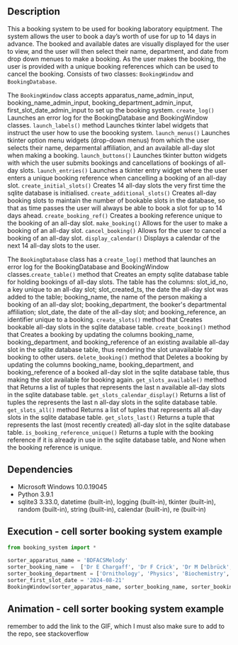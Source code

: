 ## Description 
This a booking system to be used for booking laboratory equiptment. The system allows the user to book a day’s worth of use for up to 14 days in advance. The booked and available dates are visually displayed for the user to view, and the user will then select their name, department, and date from drop down menues to make a booking. As the user makes the booking, the user is provided with a unique booking references which can be used to cancel the booking. Consists of two classes: `BookingWindow` and  `BookingDatabase`.

The `BookingWindow` class accepts apparatus_name_admin_input, booking_name_admin_input, booking_department_admin_input, first_slot_date_admin_input to set up the booking system. `create_log()` Launches an error log for the BookingDatabase and BookingWindow classes. `launch_labels()` method Launches tkinter label widgets that instruct the user how to use the boooking system. `launch_menus()` Launches tkinter option menu widgets (drop-down menus) from which the user selects their name, deparmental affiliation, and an available all-day slot when making a booking. `launch_buttons()` Launches tkinter button widgets with which the user submits bookings and cancellations of bookings of all-day slots. `launch_entries()` Launches a tkinter entry widget where the user enters a unique booking reference when cancelling a booking of an all-day slot. `create_initial_slots()` Creates 14 all-day slots the very first time the sqlite database is initialised. `create_additional_slots()` Creates all-day booking slots to maintain the number of bookable slots in the database, so that as time passes the user will always be able to book a slot for up to 14 days ahead. `create_booking_ref()` Creates a booking reference unique to the booking of an all-day slot. `make_booking()` Allows for the user to make a booking of an all-day slot. `cancel_booking()` Allows for the user to cancel a booking of an all-day slot. `display_calendar()` Displays a calendar of the next 14 all-day slots to the user.

The `BookingDatabase` class has a `create_log()` method that launches an error log for the BookingDatabase and BookingWindow classes.`create_table()` method that Creates an empty sqlite database table for holding bookings of all-day slots. The table has the columns: slot_id_no, a key unique to an all-day slot; slot_created_ts, the date the all-day slot was added to the table; booking_name, the name of the person making a booking of an all-day slot; booking_department, the booker's departmental affiliation; slot_date, the date of the all-day slot; and booking_reference, an identifier unique to a booking. `create_slots()` method that Creates bookable all-day slots in the sqlite database table. `create_booking()` method that Creates a booking by updating the columns booking_name, booking_department, and booking_reference of an existing available all-day slot in the sqlite database table, thus rendering the slot unavailable for booking to other users. `delete_booking()` method that Deletes a booking by updating the columns booking_name, booking_department, and booking_reference of a booked all-day slot in the sqlite database table, thus making the slot available for booking again. `get_slots_available()` method that Returns a list of tuples that represents the last n available all-day slots in the sqlite database table. `get_slots_calendar_display()` Returns a list of tuples the represents the last n all-day slots in the sqlite database table. `get_slots_all()` method Returns a list of tuples that represents all all-day slots in the sqlite database table. `get_slots_last()` Returns a tuple that represents the last (most recently created) all-day slot in the sqlite database table. `is_booking_reference_unique()` Returns a tuple with the booking reference if it is already in use in the sqlite database table, and None when the booking reference is unique.


## Dependencies
* Microsoft Windows 10.0.19045
* Python 3.9.1
* sqlite3 3.33.0, datetime (built-in), logging (built-in), tkinter (built-in), random (built-in), string (built-in), calendar (built-in), re (built-in)
 
## Execution - cell sorter booking system example   
```python
from booking_system import *

sorter_apparatus_name = 'BDFACSMelody'
sorter_booking_name =  ['Dr E Chargaff', 'Dr F Crick', 'Dr M Delbrück', 'Dr L Pauling', 'Dr J Watson'] 
sorter_booking_department = ['Ornithology', 'Physics', 'Biochemistry', 'Chemistry']
sorter_first_slot_date = '2024-08-21'
BookingWindow(sorter_apparatus_name, sorter_booking_name, sorter_booking_department, sorter_first_slot_date)
```

## Animation - cell sorter booking system example
remember to add the link to the GIF, which I must also make sure to add to the repo, see stackoverflow 
